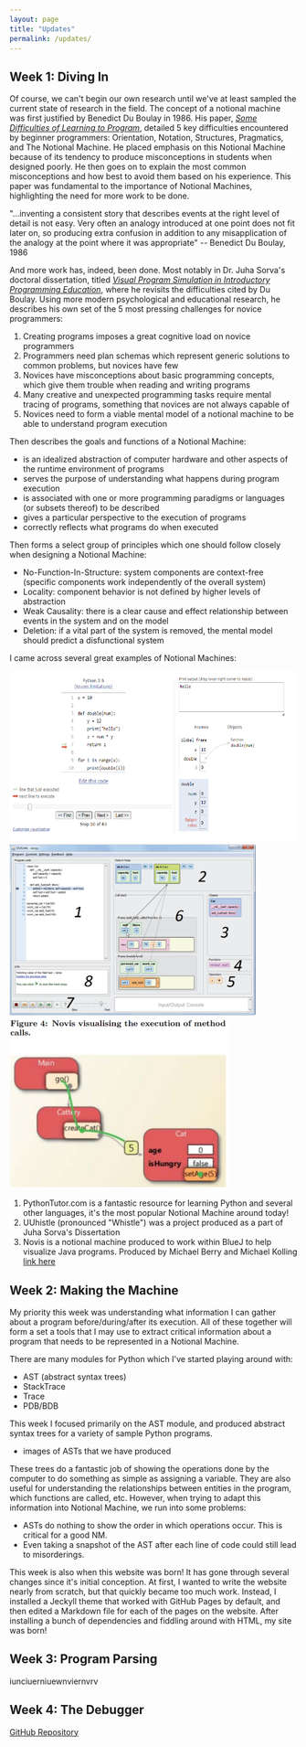 ```yaml
---
layout: page
title: "Updates"
permalink: /updates/
---
```


## Week 1: Diving In
Of course, we can't begin our own research until we've at least sampled the current state of research in the field. The concept of a notional machine was first justified by Benedict Du Boulay in 1986. His paper, [*Some Difficulties of Learning to Program*](https://www.bibsonomy.org/bibtex/2e63b8419af16b225d3ef00fe08c12a1b/ji), detailed 5 key difficulties encountered by beginner programmers: Orientation, Notation, Structures, Pragmatics, and The Notional Machine. He placed emphasis on this Notional Machine because of its tendency to produce misconceptions in students when designed poorly. He then goes on to explain the most common misconceptions and how best to avoid them based on his experience. This paper was fundamental to the importance of Notional Machines, highlighting the need for more work to be done.

"...inventing a consistent story that describes events at the right level of detail is not easy. Very often an analogy introduced at one point does not fit later on, so producing extra confusion in addition to any misapplication of the analogy at the point where it was appropriate"
-- Benedict Du Boulay, 1986

And more work has, indeed, been done. Most notably in Dr. Juha Sorva's doctoral dissertation, titled [*Visual Program Simulation in Introductory Programming Education*](https://aaltodoc.aalto.fi/handle/123456789/3534), where he revisits the difficulties cited by Du Boulay. Using more modern psychological and educational research, he describes his own set of the 5 most pressing challenges for novice programmers:

1. Creating programs imposes a great cognitive load on novice programmers
2. Programmers need plan schemas which represent generic solutions to common problems, but novices have few
3. Novices have misconceptions about basic programming concepts, which give them trouble when reading and writing programs
4. Many creative and unexpected programming tasks require mental tracing of programs, something that novices are not always capable of
5. Novices need to form a viable mental model of a notional machine to be able to understand program execution

Then describes the goals and functions of a Notional Machine:
- is an idealized abstraction of computer hardware and other aspects of the runtime environment of programs
- serves the purpose of understanding what happens during program execution
- is associated with one or more programming paradigms or languages (or subsets thereof) to be described
- gives a particular perspective to the execution of programs
- correctly reflects what programs do when executed

Then forms a select group of principles which one should follow closely when designing a Notional Machine:
- No-Function-In-Structure: system components are context-free (specific components work independently of the overall system)
- Locality: component behavior is not defined by higher levels of abstraction
- Weak Causality: there is a clear cause and effect relationship between events in the system and on the model
- Deletion: if a vital part of the system is removed, the mental model should predict a disfunctional system

I came across several great examples of Notional Machines:

<img src="/pytutor.png" alt="PythonTutor" height="300"> <img src="/uuhistle.png" alt="UUhistle" height="300"> <img src="/novis.png" alt="Novis" height="300">

1. PythonTutor.com is a fantastic resource for learning Python and several other languages, it's the most popular Notional Machine around today!
2. UUhistle (pronounced "Whistle") was a project produced as a part of Juha Sorva's Dissertation
3. Novis is a notional machine produced to work within BlueJ to help visualize Java programs. Produced by Michael Berry and Michael Kolling [link here](https://www.researchgate.net/publication/266657026_The_state_of_play_A_notional_machine_for_learning_programming)


## Week 2: Making the Machine
My priority this week was understanding what information I can gather about a program before/during/after its execution. All of these together will form a set a tools that I may use to extract critical information about a program that needs to be represented in a Notional Machine. 

There are many modules for Python which I've started playing around with:
- AST (abstract syntax trees)
- StackTrace
- Trace
- PDB/BDB

This week I focused primarily on the AST module, and produced abstract syntax trees for a variety of sample Python programs.
- images of ASTs that we have produced

These trees do a fantastic job of showing the operations done by the computer to do something as simple as assigning a variable. 
They are also useful for understanding the relationships between entities in the program, which functions are called, etc.
However, when trying to adapt this information into Notional Machine, we run into some problems:
- ASTs do nothing to show the order in which operations occur. This is critical for a good NM.
- Even taking a snapshot of the AST after each line of code could still lead to misorderings.

This week is also when this website was born! It has gone through several changes since it's initial conception.
At first, I wanted to write the website nearly from scratch, but that quickly became too much work.
Instead, I installed a Jeckyll theme that worked with GitHub Pages by default, and then edited a Markdown file for each of the pages on the website.
After installing a bunch of dependencies and fiddling around with HTML, my site was born!

## Week 3: Program Parsing
iunciuerniuewnviernvrv

## Week 4: The Debugger

[GitHub Repository](https://github.com/ERoels23/ERoels23.github.io/)
